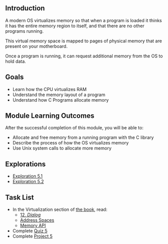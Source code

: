 ## Introduction

A modern OS virtualizes memory so that when a program is loaded it
thinks it has the entire memory region to itself, and that there are no
other programs running.

This virtual memory space is mapped to pages of physical memory that are
present on your motherboard.

Once a program is running, it can request additional memory from the OS
to hold data.

## Goals

* Learn how the CPU virtualizes RAM
* Understand the memory layout of a program
* Understand how C Programs allocate memory
  
## Module Learning Outcomes
  
After the successful completion of this module, you will be able to:

* Allocate and free memory from a running program with the C library
* Describe the process of how the OS virtualizes memory
* Use Unix system calls to allocate more memory

## Explorations

* [Exploration 5.1]()
* [Exploration 5.2]()

## Task List

* In the Virtualization section of [the book](https://pages.cs.wisc.edu/~remzi/OSTEP/), read:
  * [12. _Dialog_](https://pages.cs.wisc.edu/~remzi/OSTEP/dialogue-vm.pdf)
  * [Address Spaces](https://pages.cs.wisc.edu/~remzi/OSTEP/vm-intro.pdf)
  * [Memory API](https://pages.cs.wisc.edu/~remzi/OSTEP/vm-api.pdf)
* Complete [Quiz 5]()
* Complete [Project 5]()
